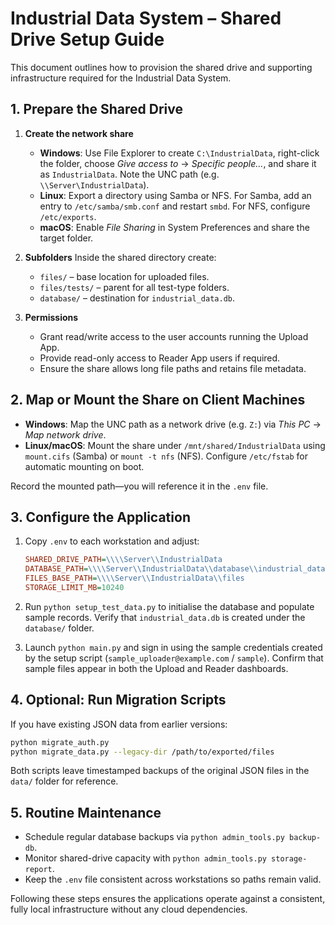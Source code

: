 # Industrial Data System – Shared Drive Setup Guide

This document outlines how to provision the shared drive and supporting
infrastructure required for the Industrial Data System.

## 1. Prepare the Shared Drive

1. **Create the network share**
   - **Windows**: Use File Explorer to create `C:\IndustrialData`, right-click
     the folder, choose *Give access to* → *Specific people…*, and share it as
     `IndustrialData`. Note the UNC path (e.g. `\\Server\IndustrialData`).
   - **Linux**: Export a directory using Samba or NFS. For Samba, add an entry
     to `/etc/samba/smb.conf` and restart `smbd`. For NFS, configure `/etc/exports`.
   - **macOS**: Enable *File Sharing* in System Preferences and share the target
     folder.

2. **Subfolders**
   Inside the shared directory create:
   - `files/` – base location for uploaded files.
   - `files/tests/` – parent for all test-type folders.
   - `database/` – destination for `industrial_data.db`.

3. **Permissions**
   - Grant read/write access to the user accounts running the Upload App.
   - Provide read-only access to Reader App users if required.
   - Ensure the share allows long file paths and retains file metadata.

## 2. Map or Mount the Share on Client Machines

- **Windows**: Map the UNC path as a network drive (e.g. `Z:`) via *This PC* →
  *Map network drive*.
- **Linux/macOS**: Mount the share under `/mnt/shared/IndustrialData` using
  `mount.cifs` (Samba) or `mount -t nfs` (NFS). Configure `/etc/fstab` for
  automatic mounting on boot.

Record the mounted path—you will reference it in the `.env` file.

## 3. Configure the Application

1. Copy `.env` to each workstation and adjust:

   ```ini
   SHARED_DRIVE_PATH=\\\\Server\\IndustrialData
   DATABASE_PATH=\\\\Server\\IndustrialData\\database\\industrial_data.db
   FILES_BASE_PATH=\\\\Server\\IndustrialData\\files
   STORAGE_LIMIT_MB=10240
   ```

2. Run `python setup_test_data.py` to initialise the database and populate
   sample records. Verify that `industrial_data.db` is created under the
   `database/` folder.

3. Launch `python main.py` and sign in using the sample credentials created by
   the setup script (`sample_uploader@example.com` / `sample`). Confirm that
   sample files appear in both the Upload and Reader dashboards.

## 4. Optional: Run Migration Scripts

If you have existing JSON data from earlier versions:

```bash
python migrate_auth.py
python migrate_data.py --legacy-dir /path/to/exported/files
```

Both scripts leave timestamped backups of the original JSON files in the `data/`
folder for reference.

## 5. Routine Maintenance

- Schedule regular database backups via `python admin_tools.py backup-db`.
- Monitor shared-drive capacity with `python admin_tools.py storage-report`.
- Keep the `.env` file consistent across workstations so paths remain valid.

Following these steps ensures the applications operate against a consistent,
fully local infrastructure without any cloud dependencies.
